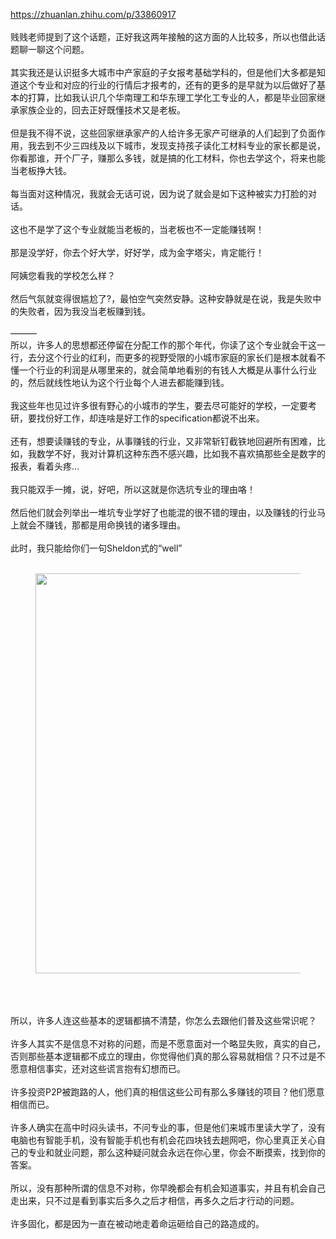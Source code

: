 <a href="https://zhuanlan.zhihu.com/p/33860917" class="internal"><span class="invisible">https://</span><span class="visible">zhuanlan.zhihu.com/p/33</span><span class="invisible">860917</span><span class="ellipsis"></span></a><br><br>贱贱老师提到了这个话题，正好我这两年接触的这方面的人比较多，所以也借此话题聊一聊这个问题。<br><br>其实我还是认识挺多大城市中产家庭的子女报考基础学科的，但是他们大多都是知道这个专业和对应的行业的行情后才报考的，还有的更多的是早就为以后做好了基本的打算，比如我认识几个华南理工和华东理工学化工专业的人，都是毕业回家继承家族企业的，回去正好既懂技术又是老板。<br><br>但是我不得不说，这些回家继承家产的人给许多无家产可继承的人们起到了负面作用，我去到不少三四线及以下城市，发现支持孩子读化工材料专业的家长都是说，你看那谁，开个厂子，赚那么多钱，就是搞的化工材料，你也去学这个，将来也能当老板挣大钱。<br><br>每当面对这种情况，我就会无话可说，因为说了就会是如下这种被实力打脸的对话。<br><br>这也不是学了这个专业就能当老板的，当老板也不一定能赚钱啊！<br><br>那是没学好，你去个好大学，好好学，成为金字塔尖，肯定能行！<br><br>阿姨您看我的学校怎么样？<br><br>然后气氛就变得很尴尬了?，最怕空气突然安静。这种安静就是在说，我是失败中的失败者，因为我没当老板赚到钱。<br><br>———<br>所以，许多人的思想都还停留在分配工作的那个年代，你读了这个专业就会干这一行，去分这个行业的红利，而更多的视野受限的小城市家庭的家长们是根本就看不懂一个行业的利润是从哪里来的，就会简单地看别的有钱人大概是从事什么行业的，然后就线性地认为这个行业每个人进去都能赚到钱。<br><br>我这些年也见过许多很有野心的小城市的学生，要去尽可能好的学校，一定要考研，要找份好工作，却连啥是好工作的specification都说不出来。<br><br>还有，想要读赚钱的专业，从事赚钱的行业，又非常斩钉截铁地回避所有困难，比如，我数学不好，我对计算机这种东西不感兴趣，比如我不喜欢搞那些全是数字的报表，看着头疼…<br><br>我只能双手一摊，说，好吧，所以这就是你选坑专业的理由咯！<br><br>然后他们就会列举出一堆坑专业学好了也能混的很不错的理由，以及赚钱的行业马上就会不赚钱，那都是用命换钱的诸多理由。<br><br>此时，我只能给你们一句Sheldon式的“well”<br><br><figure><img data-rawheight="241" src="https://pic1.zhimg.com/v2-b782ef9a3fbc9482a2ef59456f3f17ac_b.jpg" data-rawwidth="640" class="origin_image zh-lightbox-thumb" width="640" data-original="https://pic1.zhimg.com/v2-b782ef9a3fbc9482a2ef59456f3f17ac_r.jpg"></figure><br><br><br>所以，许多人连这些基本的逻辑都搞不清楚，你怎么去跟他们普及这些常识呢？<br><br>许多人其实不是信息不对称的问题，而是不愿意面对一个略显失败，真实的自己，否则那些基本逻辑都不成立的理由，你觉得他们真的那么容易就相信？只不过是不愿意相信事实，还对这些谎言抱有幻想而已。<br><br>许多投资P2P被跑路的人，他们真的相信这些公司有那么多赚钱的项目？他们愿意相信而已。<br><br>许多人确实在高中时闷头读书，不问专业的事，但是他们来城市里读大学了，没有电脑也有智能手机，没有智能手机也有机会花四块钱去趟网吧，你心里真正关心自己的专业和就业问题，那么这种疑问就会永远在你心里，你会不断摸索，找到你的答案。<br><br>所以，没有那种所谓的信息不对称，你早晚都会有机会知道事实，并且有机会自己走出来，只不过是看到事实后多久之后才相信，再多久之后才行动的问题。<br><br>许多固化，都是因为一直在被动地走着命运砸给自己的路造成的。